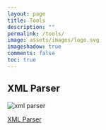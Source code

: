 ```yaml
---
layout: page
title: Tools
description: ""
permalink: /tools/
image: assets/images/logo.svg
imageshadow: true
comments: false
toc: true
---
```





## XML Parser

![xml parser](/assets/images/xml-parser.jpg)         

[XML Parser](/tools/xml-parser/)

<!--## Amp Checker

![amp checker](/assets/images/amp-checker.jpg)       

Amp Checker

## Favicon Generator

![favicon generator](/assets/images/favicon-generator.jpg)       

Favicon Generator

## Adsense Eligibility Checker

![adsense eligibility checker](/assets/images/adsense-eligibility-checker.jpg)        

Adsense Eligibility Checker-->
